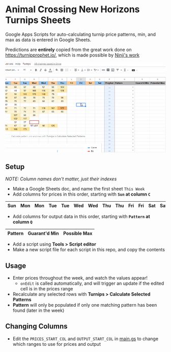 # Animal Crossing New Horizons Turnips Sheets

Google Apps Scripts for auto-calculating turnip price patterns, min, and max as data is entered in Google Sheets.

Predictions are **entirely** copied from the great work done on https://turnipprophet.io/, which is made possible by [Ninji's work](https://twitter.com/_Ninji/status/1244818665851289602?s=20)

![Alt text](/acnh_turnips_sheets.gif)

## Setup

_NOTE: Column names don't matter, just their indexes_

- Make a Google Sheets doc, and name the first sheet `This Week`
- Add columns for prices in this order, starting with **`Sun` at column `C`**

| Sun | Mon | Mon | Tue | Tue | Wed | Wed | Thu | Thu | Fri | Fri | Sat | Sat |
|-----|-----|-----|-----|-----|-----|-----|-----|-----|-----|-----|-----|-----|

- Add columns for output data in this order, starting with **`Pattern` at column `Q`**

| Pattern | Guarant'd Min | Possible Max |
|---------|---------------|--------------|

- Add a script using **Tools > Script editor**
- Make a new script file for each script in this repo, and copy the contents

## Usage

- Enter prices throughout the week, and watch the values appear!
  - `onEdit` is called automatically, and will trigger an update if the edited cell is in the prices range
- Recalculate any selected rows with **Turnips > Calculate Selected Patterns**
- **Pattern** will only be populated if only one matching pattern has been found (later in the week)

## Changing Columns

- Edit the `PRICES_START_COL` and `OUTPUT_START_COL` in [main.gs](/main.gs) to change which ranges to use for prices and output
